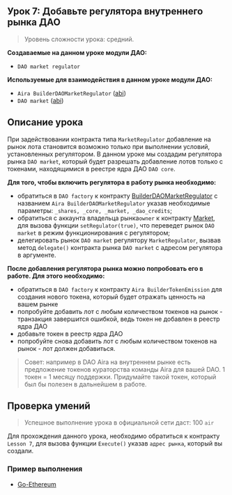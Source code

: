 ## Урок 7: Добавьте регулятора внутреннего рынка ДАО

> Уровень сложности урока: средний.

**Создаваемые на данном уроке модули ДАО:**

- `DAO market regulator`

**Используемые для взаимодействия в данном уроке модули ДАО:**

- `Aira BuilderDAOMarketRegulator` ([abi](https://raw.githubusercontent.com/airalab/core/master/abi/builder/BuilderDAOMarketRegulator.json))
- `DAO market` ([abi](https://raw.githubusercontent.com/airalab/core/master/abi/modules/Market.json))

## Описание урока

При задействовании контракта типа `MarketRegulator` добавление на рынок лота становится возможно только при выполнении условий, установленных регулятором. В данном уроке мы создадим регулятора рынка `DAO market`, который будет разрешать добавление лотов только с токенами, находящимися в реестре ядра ДАО `DAO core`.

**Для того, чтобы  включить регулятора в работу рынка необходимо:**

- обратиться в `DAO factory` к контракту [BuilderDAOMarketRegulator](https://github.com/airalab/core/wiki/API-Reference#builderdaomarketregulator) c названием `Aira BuilderDAOMarketRegulator` указав необходимые параметры: `_shares, _core, _market, _dao_credits`;
- обратиться с аккаунта владельца рынка`owner` к контракту [Market](https://github.com/airalab/core/wiki/API-Reference#market), для вызова функции `setRegulator(true)`, что переведет рынок `DAO market` в режим функционирования с регулятором;
- делегировать рынок `DAO market` регулятору `MarketRegulator`, вызвав метод `delegate()` контракта рынка `DAO market` с адресом регулятора в аргументе.

**После добавления регулятора рынка можно попробовать его в работе. Для этого необходимо:**

- обратиться  в `DAO factory` к контракту `Aira BuilderTokenEmission` для создания нового токена, который будет отражать ценность на вашем рынке
- попробуйте добавить лот с любым количеством токенов на рынок - транзакция завершится ошибкой, ведь токен не добавлен в реестр ядра ДАО
- добавьте токен в реестр ядра ДАО
- попробуйте снова добавить лот с любым количеством токенов на рынок - лот должен добавиться.

> Совет: например в DAO Aira на внутреннем рынке есть предложение токенов кураторства команды Aira для вашей DAO. 1 токен = 1 месяцу поддержки. Придумайте такой токен, который был бы полезен в дальнейшем в работе.

## Проверка умений

> Успешное выполнение урока в официальной сети даст: 100 `air`

Для прохождения данного урока, необходимо обратиться к контракту `Lesson 7`, для вызова функции `Execute()` указав `адрес рынка`, который вы создали.

### Пример выполнения

- [Go-Ethereum](go-ethereum_samples.md#Урок-7)
